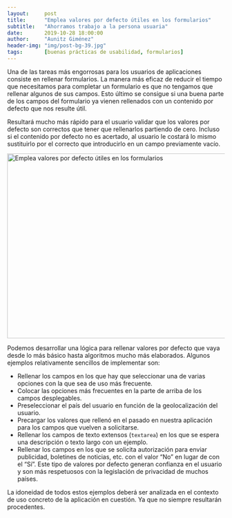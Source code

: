 ```yaml
---
layout:     post
title:      "Emplea valores por defecto útiles en los formularios"
subtitle:   "Ahorramos trabajo a la persona usuaria"
date:       2019-10-28 18:00:00
author:     "Aunitz Giménez"
header-img: "img/post-bg-39.jpg"
tags:       [buenas prácticas de usabilidad, formularios]
---
```


<p>Una de las tareas más engorrosas para los usuarios de aplicaciones consiste en rellenar formularios. La manera más eficaz de reducir el tiempo que necesitamos para completar un formulario es que no tengamos que rellenar algunos de sus campos. Esto último se consigue si una buena parte de los campos del formulario ya vienen rellenados con un contenido por defecto que nos resulte útil.</p>

<p>Resultará mucho más rápido para el usuario validar que los valores por defecto son correctos que tener que rellenarlos partiendo de cero. Incluso si el contenido por defecto no es acertado, al usuario le costará lo mismo sustituirlo por el correcto que introducirlo en un campo previamente vacío.</p>

<p><img src="{{ site.baseurl }}/img/tip-14-emplea-valores-por-defecto-utiles-en-formularios.png" loading="lazy" alt="Emplea valores por defecto útiles en los formularios" width="722" height="428"></p>

<p>Podemos desarrollar una lógica para rellenar valores por defecto que vaya desde lo más básico hasta algoritmos mucho más elaborados. Algunos ejemplos relativamente sencillos de implementar son:</p>

<ul>
    <li>Rellenar los campos en los que hay que seleccionar una de varias opciones con la que sea de uso más frecuente.</li>
    <li>Colocar las opciones más frecuentes en la parte de arriba de los campos desplegables.</li>
    <li>Preseleccionar el país del usuario en función de la geolocalización del usuario.</li>
    <li>Precargar los valores que rellenó en el pasado en nuestra aplicación para los campos que vuelven a solicitarse.</li>
    <li>Rellenar los campos de texto extensos (<code>textarea</code>) en los que se espera una descripción o texto largo con un ejemplo.</li>
    <li>Rellenar los campos en los que se solicita autorización para enviar publicidad, boletines de noticias, etc. con el valor “No” en lugar de con el “Sí”. Este tipo de valores por defecto generan confianza en el usuario y son más respetuosos con la legislación de privacidad de muchos países.</li>
</ul>

<p>La idoneidad de todos estos ejemplos deberá ser analizada en el contexto de uso concreto de la aplicación en cuestión. Ya que no siempre resultarán procedentes.</p>